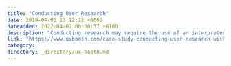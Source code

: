 ```yaml
---
title: "Conducting User Research"
date: 2019-04-02 13:12:12 +0000
dateadded: 2022-04-02 00:00:37 +0100
description: "Conducting research may require the use of an interpreter when you and your users speak different languages, literally. This is a case study in best practices for research with an interpreter."
link: "https://www.uxbooth.com/case-study-conducting-user-research-with-interpreter/"
category:
directory: _directory/ux-booth.md
---
```

